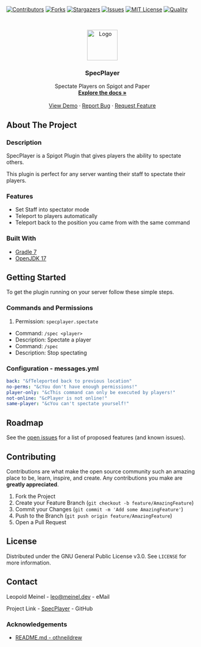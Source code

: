 <!-- PROJECT SHIELDS -->

[![Contributors][contributors-shield]][contributors-url]
[![Forks][forks-shield]][forks-url]
[![Stargazers][stars-shield]][stars-url]
[![Issues][issues-shield]][issues-url]
[![MIT License][license-shield]][license-url]
[![Quality][quality-shield]][quality-url]

<!-- PROJECT LOGO -->
<!--suppress ALL -->
<br />
<p align="center">
  <a href="https://github.com/LeoMeinel/specplayer">
    <img src="images/logo.png" alt="Logo" width="80" height="80">
  </a>

<h3 align="center">SpecPlayer</h3>

  <p align="center">
    Spectate Players on Spigot and Paper
    <br />
    <a href="https://github.com/LeoMeinel/specplayer"><strong>Explore the docs »</strong></a>
    <br />
    <br />
    <a href="https://github.com/LeoMeinel/specplayer">View Demo</a>
    ·
    <a href="https://github.com/LeoMeinel/specplayer/issues">Report Bug</a>
    ·
    <a href="https://github.com/LeoMeinel/specplayer/issues">Request Feature</a>
  </p>

<!-- ABOUT THE PROJECT -->

## About The Project

### Description

SpecPlayer is a Spigot Plugin that gives players the ability to spectate others.

This plugin is perfect for any server wanting their staff to spectate their players.

### Features

- Set Staff into spectator mode
- Teleport to players automatically
- Teleport back to the position you came from with the same command

### Built With

- [Gradle 7](https://docs.gradle.org/7.5.1/release-notes.html)
- [OpenJDK 17](https://openjdk.java.net/projects/jdk/17/)

<!-- GETTING STARTED -->

## Getting Started

To get the plugin running on your server follow these simple steps.

### Commands and Permissions

1. Permission: `specplayer.spectate`

- Command: `/spec <player>`
- Description: Spectate a player
- Command: `/spec`
- Description: Stop spectating

### Configuration - messages.yml

```yaml
back: "&fTeleported back to previous location"
no-perms: "&cYou don't have enough permissions!"
player-only: "&cThis command can only be executed by players!"
not-online: "&cPlayer is not online!"
same-player: "&cYou can't spectate yourself!"
```

<!-- ROADMAP -->

## Roadmap

See the [open issues](https://github.com/LeoMeinel/specplayer/issues) for a list of proposed features (and known
issues).

<!-- CONTRIBUTING -->

## Contributing

Contributions are what make the open source community such an amazing place to be, learn, inspire, and create. Any
contributions you make are **greatly appreciated**.

1. Fork the Project
2. Create your Feature Branch (`git checkout -b feature/AmazingFeature`)
3. Commit your Changes (`git commit -m 'Add some AmazingFeature'`)
4. Push to the Branch (`git push origin feature/AmazingFeature`)
5. Open a Pull Request

<!-- LICENSE -->

## License

Distributed under the GNU General Public License v3.0. See `LICENSE` for more information.

<!-- CONTACT -->

## Contact

Leopold Meinel - [leo@meinel.dev](mailto:leo@meinel.dev) - eMail

Project Link - [SpecPlayer](https://github.com/LeoMeinel/specplayer) - GitHub

<!-- ACKNOWLEDGEMENTS -->

### Acknowledgements

- [README.md - othneildrew](https://github.com/othneildrew/Best-README-Template)

<!-- MARKDOWN LINKS & IMAGES -->

[contributors-shield]: https://img.shields.io/github/contributors-anon/LeoMeinel/specplayer?style=for-the-badge
[contributors-url]: https://github.com/LeoMeinel/specplayer/graphs/contributors
[forks-shield]: https://img.shields.io/github/forks/LeoMeinel/specplayer?label=Forks&style=for-the-badge
[forks-url]: https://github.com/LeoMeinel/specplayer/network/members
[stars-shield]: https://img.shields.io/github/stars/LeoMeinel/specplayer?style=for-the-badge
[stars-url]: https://github.com/LeoMeinel/specplayer/stargazers
[issues-shield]: https://img.shields.io/github/issues/LeoMeinel/specplayer?style=for-the-badge
[issues-url]: https://github.com/LeoMeinel/specplayer/issues
[license-shield]: https://img.shields.io/github/license/LeoMeinel/specplayer?style=for-the-badge
[license-url]: https://github.com/LeoMeinel/specplayer/blob/main/LICENSE
[quality-shield]: https://img.shields.io/codefactor/grade/github/LeoMeinel/specplayer?style=for-the-badge
[quality-url]: https://www.codefactor.io/repository/github/LeoMeinel/specplayer
